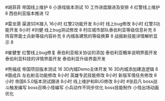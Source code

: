 #胡菲菲 
帝国线上维护   6
小游戏版本测试  10
工作进度跟进及安排   4
红警线上维护    8
西伯利亚版本推进 12

#雷龙灏 
渠道SDK接入  16小时
红警2功能开发 8小时
线上bug修改   8小时
红警3功能开发 8小时
#刘健 
线上bug测试修改	8
村庄城市部队泰伯利亚等级信息补充	8
阵容界面士兵新等级内容补充	8
内城各建筑的等级换算	8
战报新技能详情解析显示	8

#崔健奎 
红警线上bug修复
泰伯利亚相关协议的添加
泰伯利亚概率说明界面开发
泰伯利亚科技的详情界面开发
泰伯利亚升级界面开发

#熊福成 
帝国项目版本测试                        16
3D内城Demo主体开发                  16
3D内城添加建造逻辑                    8
#聂成兵 
左右射击功能修改           8小时
英雄专武技能修改           8小时
新版军情任务修改           8小时
帝国6.5.0版本测试跟进      8小时
线上维护和BUG修改          8小时
#张启凡 
boss战斗触发编写
boss召唤小怪编写
小兵动作不同步优化
boss技能制作
小怪出场动画优化
